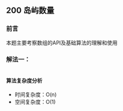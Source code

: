 ## 200 岛屿数量

### 前言
本题主要考察数组的API及基础算法的理解和使用


### 解法一：


```
```

#### 算法复杂度分析
- 时间复杂度：O(n)
- 空间复杂度：O(1) 
&nbsp;
    
